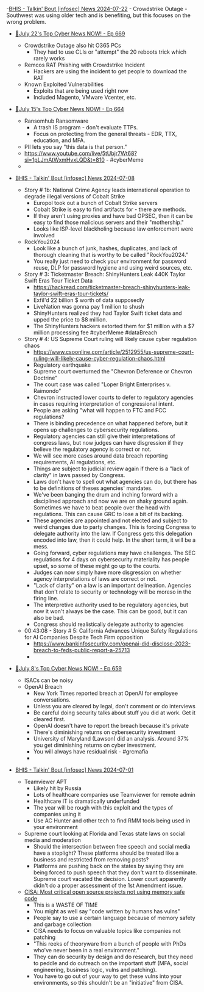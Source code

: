 
-[BHIS - Talkin' Bout [infosec] News 2024-07-22](https://www.youtube.com/watch?v=252-y4UpLOI)
    - Crowdstrike Outage
        - Southwest was using older tech and is benefiting, but this focuses on the wrong problem.
        

- [🔴July 22's Top Cyber News NOW! - Ep 669](https://www.youtube.com/watch?v=hojkZub3A5M)
    - Crowdstrike Outage also hit O365 PCs
        - They had to use CLIs or "attempt" the 20 reboots trick which rarely works
    - Remcos RAT Phishing with Crowdstrike Incident
        - Hackers are using the incident to get people to download the RAT
    - Known Exploited Vulnerabilities
        - Exploits that are being used right now
        - Included Magento, VMware Vcenter, etc.

- [🔴July 15's Top Cyber News NOW! - Ep 664
](https://www.youtube.com/watch?v=5tUbjr7Wt68)
    - Ransomhub Ransomware
        - A trash IS program - don't evaluate TTPs. 
        - Focus on protecting from the general threats - EDR, TTX, education, and MFA.
    - PII lets you say "this data is that person."
    - https://www.youtube.com/live/5tUbjr7Wt68?si=1pLJmAtWxmHvxLQD&t=810 - #cyberMeme
    - 

- [BHIS - Talkin' Bout [infosec] News 2024-07-08
](https://www.youtube.com/watch?v=tBRZNE3guR4)
    - Story # 1b: National Crime Agency leads international operation to degrade illegal versions of Cobalt Strike
        - Europol took out a bunch of Cobalt Strike servers
        - Cobalt Strike is easy to find artifacts for - there are methods. 
        - If they aren't using proxies and have bad OPSEC, then it can be easy to find those malicious servers and their "mothership."
        - Looks like ISP-level blackholing because law enforcement were involved
    - RockYou2024
        - Look like a bunch of junk, hashes, duplicates, and lack of thorough cleaning that is worthy to be called "RockYou2024."
        - You really just need to check your environment for password reuse, DLP for password hygiene and using weird sources, etc.
    - Story # 3: Ticketmaster Breach: ShinyHunters Leak 440K Taylor Swift Eras Tour Ticket Data
        - https://hackread.com/ticketmaster-breach-shinyhunters-leak-taylor-swift-eras-tour-tickets/
        - Exfil'd 22 billion $ worth of data supposedly
        - LiveNation was gonna pay 1 million to shush
        - ShinyHunters realized they had Taylor Swift ticket data and upped the price to $8 million.
        - The ShinyHunters hackers extorted them for $1 million with a $7 million processing fee #cyberMeme #dataBreach
    - Story # 4: US Supreme Court ruling will likely cause cyber regulation chaos
        - https://www.csoonline.com/article/2512955/us-supreme-court-ruling-will-likely-cause-cyber-regulation-chaos.html
        - Regulatory earthquake
        - Supreme court overturned the "Chevron Deference or Chevron Doctrine"
        - The court case was called "Loper Bright Enterprises v. Raimondo"
        - Chevron instructed lower courts to defer to regulatory agencies in cases requiring interpretation of congressional intent.
        - People are asking "what will happen to FTC and FCC regulations?
        - There is binding precedence on what happened before, but it opens up challenges to cybersecurity regulations.
        - Regulatory agencies can still give their interpretations of congress laws, but now judges can have disgression if they believe the regulatory agency is correct or not.
        - We will see more cases around data breach reporting requirements, AI regulations, etc.
        - Things are subject to judicial review again if there is a "lack of clarity" in laws passed by Congress.
        - Laws don't have to spell out what agencies can do, but there has to be definitions of theses agencies' mandates.
        - We've been banging the drum and inching forward with a disciplined approach and now we are on shaky ground again. Sometimes we have to beat people over the head with regulations. This can cause GRC to lose a bit of its backing.
        - These agencies are appointed and not elected and subject to weird changes due to party changes. This is forcing Congress to delegate authority into the law. If Congress gets this delegation encoded into law, then it could help. In the short term, it will be a mess.
        - Going forward, cyber regulations may have challenges. The SEC regulations for 4 days on cybersecurity materiality has people upset, so some of these might go up to the courts.
        - Judges can now simply have more disgression on whether agency interpretations of laws are correct or not.
        - "Lack of clarity" on a law is an important delineation. Agencies that don't relate to security or technology will be moreso in the firing line. 
        - The interpretive authority used to be regulatory agencies, but now it won't always be the case. This can be good, but it can also be bad.
        - Congress should realistically delegate authority to agencies
    - 00:43:08 - Story # 5: California Advances Unique Safety Regulations for AI Companies Despite Tech Firm opposition
        - https://www.bankinfosecurity.com/openai-did-disclose-2023-breach-to-feds-public-report-a-25713
        - 

- [🔴July 8's Top Cyber News NOW! - Ep 659](https://www.youtube.com/watch?v=PJ9NOHabfaQ)
    - ISACs can be noisy
    - OpenAI Breach
        - New York Times reported breach at OpenAI for employee conversations.
        - Unless you are cleared by legal, don't comment or do interviews
        - Be careful doing security talks about stuff you did at work. Get it cleared first.
        - OpenAI doesn't have to report the breach because it's private
        - There's diminishing returns on cybersecurity investment
        - University of Maryland (Lawson) did an analysis. Around 37% you get diminishing returns on cyber investment.
        - You will always have residual risk - #grcmafia
        - 

- [BHIS - Talkin' Bout [infosec] News 2024-07-01
](https://www.youtube.com/watch?v=eUzASE1389A)
    - Teamviewer APT 
        - Likely hit by Russia
        - Lots of healthcare companies use Teamviewer for remote admin
        - Healthcare IT is dramatically underfunded
        - The year will be rough with this exploit and the types of companies using it
        - Use AC Hunter and other tech to find RMM tools being used in your environment
    - Supreme court looking at Florida and Texas state laws on social media and moderation
        - Should the intersection between free speech and social media have a stoplight?  These platforms should be treated like a business and restricted from removing posts?
        - Platforms are pushing back on the states by saying they are being forced to push speech that they don't want to disseminate.  Supreme court vacated the decision.  Lower court apparently didn't do a proper assessment of the 1st Amendment issue.
    - [CISA: Most critical open source projects not using memory safe code](https://www.bleepingcomputer.com/news/security/cisa-most-critical-open-source-projects-not-using-memory-safe-code/)
        - This is a WASTE OF TIME
        - You might as well say "code written by humans has vulns"
        - People say to use a certain language because of memory safety and garbage collection
        - CISA needs to focus on valuable topics like companies not patching
        - "This reeks of theoryware from a bunch of people with PhDs who've never been in a real environment."
        - They can do security by design and do research, but they need to peddle and do outreach on the important stuff (MFA, social engineering, business logic, vulns and patching).
        - You have to go out of your way to get these vulns into your environments, so this shouldn't be an "initiative" from CISA.